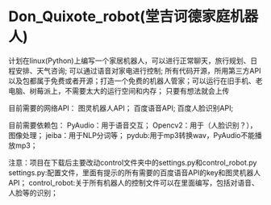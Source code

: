# Don_Quixote_robot(堂吉诃德家庭机器人)
计划在linux(Python)上编写一个家居机器人，可以进行正常聊天，旅行规划、日程安排、天气咨询; 可以通过语音对家电进行控制;
所有代码开源，所用第三方API以及包都属于免费或者开源；打造一个免费的机器人管家；可以运行在旧手机、老电脑、树莓派上，不需要太大的运行空间和内存；
只要有想法就会上传

目前需要的网络API：
图灵机器人API；
百度语音API;
百度人脸识别API;

目前需要依赖包：
PyAudio：用于语音交互；
Opencv2：用于（人脸识别？），图像处理；
jeiba：用于NLP分词等；
pydub:用于mp3转换wav，PyAudio不能播放mp3；

注意：项目在下载后主要改动control文件夹中的settings.py和control_robot.py
settings.py:配置文件，里面有提示的所有需要的百度语音API的key和图灵机器人API；
control_robot:关于所有机器人的控制文件可以在里面编写，包括对语音、人脸等的识别；
